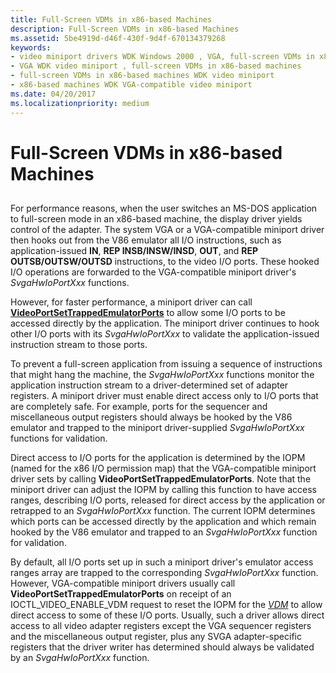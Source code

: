 ```yaml
---
title: Full-Screen VDMs in x86-based Machines
description: Full-Screen VDMs in x86-based Machines
ms.assetid: 5be4919d-d46f-430f-9d4f-670134379268
keywords:
- video miniport drivers WDK Windows 2000 , VGA, full-screen VDMs in x86-based machines
- VGA WDK video miniport , full-screen VDMs in x86-based machines
- full-screen VDMs in x86-based machines WDK video miniport
- x86-based machines WDK VGA-compatible video miniport
ms.date: 04/20/2017
ms.localizationpriority: medium
---
```


# Full-Screen VDMs in x86-based Machines


## <span id="ddk_full_screen_vdms_in_x86_based_machines_gg"></span><span id="DDK_FULL_SCREEN_VDMS_IN_X86_BASED_MACHINES_GG"></span>


For performance reasons, when the user switches an MS-DOS application to full-screen mode in an x86-based machine, the display driver yields control of the adapter. The system VGA or a VGA-compatible miniport driver then hooks out from the V86 emulator all I/O instructions, such as application-issued **IN**, **REP INSB/INSW/INSD**, **OUT**, and **REP OUTSB/OUTSW/OUTSD** instructions, to the video I/O ports. These hooked I/O operations are forwarded to the VGA-compatible miniport driver's *SvgaHwIoPortXxx* functions.

However, for faster performance, a miniport driver can call [**VideoPortSetTrappedEmulatorPorts**](https://msdn.microsoft.com/library/windows/hardware/ff570366) to allow some I/O ports to be accessed directly by the application. The miniport driver continues to hook other I/O ports with its *SvgaHwIoPortXxx* to validate the application-issued instruction stream to those ports.

To prevent a full-screen application from issuing a sequence of instructions that might hang the machine, the *SvgaHwIoPortXxx* functions monitor the application instruction stream to a driver-determined set of adapter registers. A miniport driver must enable direct access only to I/O ports that are completely safe. For example, ports for the sequencer and miscellaneous output registers should always be hooked by the V86 emulator and trapped to the miniport driver-supplied *SvgaHwIoPortXxx* functions for validation.

Direct access to I/O ports for the application is determined by the IOPM (named for the x86 I/O permission map) that the VGA-compatible miniport driver sets by calling **VideoPortSetTrappedEmulatorPorts**. Note that the miniport driver can adjust the IOPM by calling this function to have access ranges, describing I/O ports, released for direct access by the application or retrapped to an *SvgaHwIoPortXxx* function. The current IOPM determines which ports can be accessed directly by the application and which remain hooked by the V86 emulator and trapped to an *SvgaHwIoPortXxx* function for validation.

By default, all I/O ports set up in such a miniport driver's emulator access ranges array are trapped to the corresponding *SvgaHwIoPortXxx* function. However, VGA-compatible miniport drivers usually call **VideoPortSetTrappedEmulatorPorts** on receipt of an IOCTL\_VIDEO\_ENABLE\_VDM request to reset the IOPM for the [*VDM*](https://msdn.microsoft.com/library/windows/hardware/ff556344#wdkgloss-vdm) to allow direct access to some of these I/O ports. Usually, such a driver allows direct access to all video adapter registers except the VGA sequencer registers and the miscellaneous output register, plus any SVGA adapter-specific registers that the driver writer has determined should always be validated by an *SvgaHwIoPortXxx* function.

 

 





